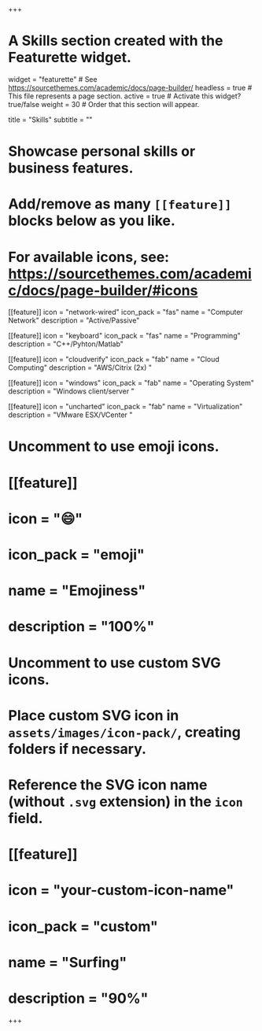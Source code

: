 +++
# A Skills section created with the Featurette widget.
widget = "featurette"  # See https://sourcethemes.com/academic/docs/page-builder/
headless = true  # This file represents a page section.
active = true  # Activate this widget? true/false
weight = 30  # Order that this section will appear.

title = "Skills"
subtitle = ""

# Showcase personal skills or business features.
# 
# Add/remove as many `[[feature]]` blocks below as you like.
# 
# For available icons, see: https://sourcethemes.com/academic/docs/page-builder/#icons

[[feature]]
  icon = "network-wired"
  icon_pack = "fas"
  name = "Computer Network"
  description = "Active/Passive"
  
[[feature]]
  icon = "keyboard"
  icon_pack = "fas"
  name = "Programming"
  description = "C++/Pyhton/Matlab"  
  
  [[feature]]
  icon = "cloudverify"
  icon_pack = "fab"
  name = "Cloud Computing"
  description = "AWS/Citrix (2x) "
  
[[feature]]
  icon = "windows"
  icon_pack = "fab"
  name = "Operating System"
  description = "Windows client/server "
  
  [[feature]]
  icon = "uncharted"
  icon_pack = "fab"
  name = "Virtualization"
  description = "VMware ESX/VCenter "

# Uncomment to use emoji icons.
# [[feature]]
#  icon = ":smile:"
#  icon_pack = "emoji"
#  name = "Emojiness"
#  description = "100%"  

# Uncomment to use custom SVG icons.
# Place custom SVG icon in `assets/images/icon-pack/`, creating folders if necessary.
# Reference the SVG icon name (without `.svg` extension) in the `icon` field.
# [[feature]]
#  icon = "your-custom-icon-name"
#  icon_pack = "custom"
#  name = "Surfing"
#  description = "90%"

+++
